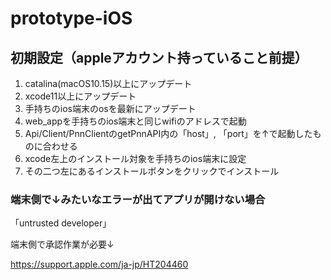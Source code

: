 # prototype-iOS
## 初期設定（appleアカウント持っていること前提）
1. catalina(macOS10.15)以上にアップデート
1. xcode11以上にアップデート
1. 手持ちのios端末のosを最新にアップデート
1. web_appを手持ちのios端末と同じwifiのアドレスで起動
1. Api/Client/PnnClientのgetPnnAPI内の「host」, 「port」を↑で起動したものに合わせる
1. xcode左上のインストール対象を手持ちのios端末に設定
1. その二つ左にあるインストールボタンをクリックでインストール

### 

### 端末側で↓みたいなエラーが出てアプリが開けない場合
  「untrusted developer」

  端末側で承認作業が必要↓
  
  https://support.apple.com/ja-jp/HT204460
